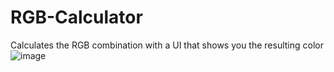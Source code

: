 # RGB-Calculator
Calculates the RGB combination with a UI that shows you the resulting color
![image](https://user-images.githubusercontent.com/15694665/214981426-6178de6f-d2c2-48ec-849d-c347945bfdbe.png)
